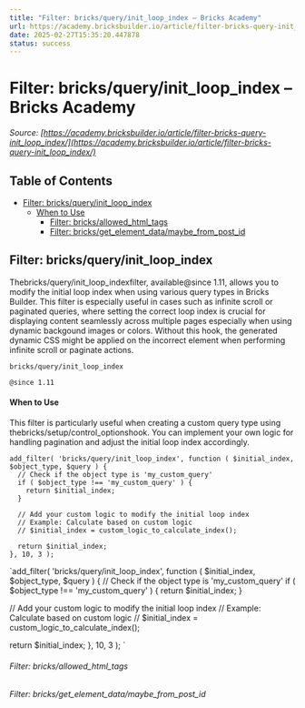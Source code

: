```yaml
---
title: "Filter: bricks/query/init_loop_index – Bricks Academy"
url: https://academy.bricksbuilder.io/article/filter-bricks-query-init_loop_index/
date: 2025-02-27T15:35:20.447878
status: success
---
```


# Filter: bricks/query/init_loop_index – Bricks Academy

*Source: [https://academy.bricksbuilder.io/article/filter-bricks-query-init_loop_index/](https://academy.bricksbuilder.io/article/filter-bricks-query-init_loop_index/)*

## Table of Contents

- [Filter: bricks/query/init_loop_index](#filter-bricksqueryinitloopindex)
    - [When to Use](#when-to-use)
        - [Filter: bricks/allowed_html_tags](#filter-bricksallowedhtmltags)
        - [Filter: bricks/get_element_data/maybe_from_post_id](#filter-bricksgetelementdatamaybefrompostid)

## Filter: bricks/query/init_loop_index

Thebricks/query/init_loop_indexfilter, available@since 1.11, allows you to modify the initial loop index when using various query types in Bricks Builder. This filter is especially useful in cases such as infinite scroll or paginated queries, where setting the correct loop index is crucial for displaying content seamlessly across multiple pages especially when using dynamic backgound images or colors. Without this hook, the generated dynamic CSS might be applied on the incorrect element when performing infinite scroll or paginate actions.

`bricks/query/init_loop_index`

`@since 1.11`

#### When to Use

This filter is particularly useful when creating a custom query type using thebricks/setup/control_optionshook. You can implement your own logic for handling pagination and adjust the initial loop index accordingly.

```
add_filter( 'bricks/query/init_loop_index', function ( $initial_index, $object_type, $query ) {
  // Check if the object type is 'my_custom_query'
  if ( $object_type !== 'my_custom_query' ) {
    return $initial_index;
  }

  // Add your custom logic to modify the initial loop index
  // Example: Calculate based on custom logic
  // $initial_index = custom_logic_to_calculate_index();

  return $initial_index;
}, 10, 3 );

```

`add_filter( 'bricks/query/init_loop_index', function ( $initial_index, $object_type, $query ) {
  // Check if the object type is 'my_custom_query'
  if ( $object_type !== 'my_custom_query' ) {
    return $initial_index;
  }

  // Add your custom logic to modify the initial loop index
  // Example: Calculate based on custom logic
  // $initial_index = custom_logic_to_calculate_index();

  return $initial_index;
}, 10, 3 );
`

###### Filter: bricks/allowed_html_tags

###### Filter: bricks/get_element_data/maybe_from_post_id


